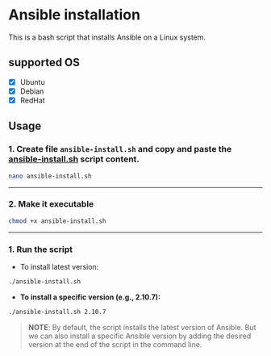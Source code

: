# Ansible installation

This is a bash script that installs Ansible on a Linux system.

## supported OS

- [x] Ubuntu
- [x] Debian
- [x] RedHat

## Usage

### 1. Create file `ansible-install.sh` and copy and paste the [ansible-install.sh](ansible-install.sh) script content.

 ```bash
 nano ansible-install.sh
 ```

---

### 2. Make it executable

 ```bash
 chmod +x ansible-install.sh
 ```

---

### 1. Run the script

- To install latest version:

 ```bash
 ./ansible-install.sh
 ```

- **To install a specific version (e.g., 2.10.7):**

 ```bash
 ./ansible-install.sh 2.10.7
 ```

> **NOTE**: By default, the script installs the latest version of Ansible. But we can also install a specific Ansible version by adding the desired version at the end of the script in the command line.
